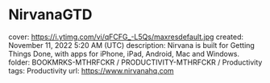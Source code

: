 # NirvanaGTD

cover: https://i.ytimg.com/vi/qFCFG_-L5Qs/maxresdefault.jpg
created: November 11, 2022 5:20 AM (UTC)
description: Nirvana is built for Getting Things Done, with apps for iPhone, iPad, Android, Mac and Windows.
folder: BOOKMRKS-MTHRFCKR / PRODUCTIVITY-MTHRFCKR / Productivity
tags: Productivity
url: https://www.nirvanahq.com